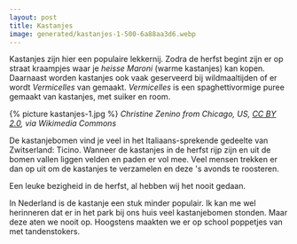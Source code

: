 ```yaml
---
layout: post
title: Kastanjes
image: generated/kastanjes-1-500-6a88aa3d6.webp
---
```


Kastanjes zijn hier een populaire lekkernij. Zodra de herfst begint zijn er op straat kraampjes waar je _heisse Maroni_ (warme kastanjes) kan kopen. Daarnaast worden kastanjes ook vaak geserveerd bij wildmaaltijden of er wordt _Vermicelles_ van gemaakt. _Vermicelles_ is een spaghettivormige puree gemaakt van kastanjes, met suiker en room.

{% picture kastanjes-1.jpg %}
_Christine Zenino from Chicago, US, [CC BY 2.0](https://creativecommons.org/licenses/by/2.0), via Wikimedia Commons_

De kastanjebomen vind je veel in het Italiaans-sprekende gedeelte van Zwitserland: Ticino. Wanneer de kastanjes in de herfst rijp zijn en uit de bomen vallen liggen velden en paden er vol mee. Veel mensen trekken er dan op uit om de kastanjes te verzamelen en deze 's avonds te roosteren.

Een leuke bezigheid in de herfst, al hebben wij het nooit gedaan.

In Nederland is de kastanje een stuk minder populair. Ik kan me wel herinneren dat er in het park bij ons huis veel kastanjebomen stonden. Maar deze aten we nooit op. Hoogstens maakten we er op school poppetjes van met tandenstokers.
